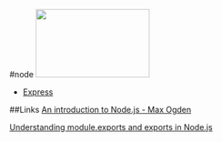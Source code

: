 #node
<img src="https://nodejs.org/static/images/logos/nodejs-new-pantone-black.png" height="120" width="200">

- [Express](express.md)

##Links
[An introduction to Node.js - Max Ogden](https://github.com/maxogden/art-of-node)

[Understanding module.exports and exports in Node.js](https://www.sitepoint.com/understanding-module-exports-exports-node-js/)
